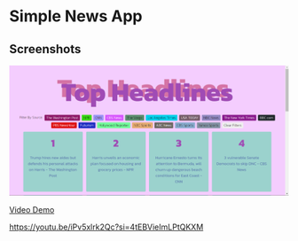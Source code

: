 # Simple News App

## Screenshots
![Screenshot](screenshot.png)

[Video Demo](https://youtu.be/iPv5xlrk2Qc?si=4tEBVieImLPtQKXM)

https://youtu.be/iPv5xlrk2Qc?si=4tEBVieImLPtQKXM